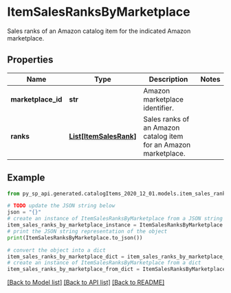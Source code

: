 # ItemSalesRanksByMarketplace

Sales ranks of an Amazon catalog item for the indicated Amazon marketplace.

## Properties

Name | Type | Description | Notes
------------ | ------------- | ------------- | -------------
**marketplace_id** | **str** | Amazon marketplace identifier. | 
**ranks** | [**List[ItemSalesRank]**](ItemSalesRank.md) | Sales ranks of an Amazon catalog item for an Amazon marketplace. | 

## Example

```python
from py_sp_api.generated.catalogItems_2020_12_01.models.item_sales_ranks_by_marketplace import ItemSalesRanksByMarketplace

# TODO update the JSON string below
json = "{}"
# create an instance of ItemSalesRanksByMarketplace from a JSON string
item_sales_ranks_by_marketplace_instance = ItemSalesRanksByMarketplace.from_json(json)
# print the JSON string representation of the object
print(ItemSalesRanksByMarketplace.to_json())

# convert the object into a dict
item_sales_ranks_by_marketplace_dict = item_sales_ranks_by_marketplace_instance.to_dict()
# create an instance of ItemSalesRanksByMarketplace from a dict
item_sales_ranks_by_marketplace_from_dict = ItemSalesRanksByMarketplace.from_dict(item_sales_ranks_by_marketplace_dict)
```
[[Back to Model list]](../README.md#documentation-for-models) [[Back to API list]](../README.md#documentation-for-api-endpoints) [[Back to README]](../README.md)



